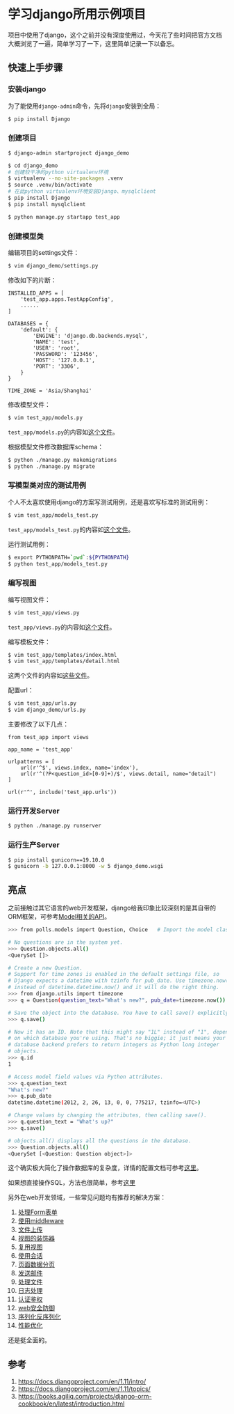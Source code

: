 # 学习django所用示例项目

项目中使用了django，这个之前并没有深度使用过，今天花了些时间把官方文档大概浏览了一遍，简单学习了一下，这里简单记录一下以备忘。

## 快速上手步骤

###  安装django

为了能使用`django-admin`命令，先将`django`安装到全局：

```bash
$ pip install Django
```

### 创建项目

```bash
$ django-admin startproject django_demo

$ cd django_demo
# 创建较干净的python virtualenv环境
$ virtualenv --no-site-packages .venv
$ source .venv/bin/activate
# 在此python virtualenv环境安装Django、mysqlclient
$ pip install Django
$ pip install mysqlclient

$ python manage.py startapp test_app
```

### 创建模型类

编辑项目的settings文件：

```bash
$ vim django_demo/settings.py
```

修改如下的片断：

```
INSTALLED_APPS = [
    'test_app.apps.TestAppConfig',
    ......
]

DATABASES = {
    'default': {
        'ENGINE': 'django.db.backends.mysql',
        'NAME': 'test',
        'USER': 'root',
        'PASSWORD': '123456',
        'HOST': '127.0.0.1',
        'PORT': '3306',
    }
}

TIME_ZONE = 'Asia/Shanghai'
```

修改模型文件：

```bash
$ vim test_app/models.py
```

`test_app/models.py`的内容如[这个文件](test_app/models.py)。

根据模型文件修改数据库schema：

```bash
$ python ./manage.py makemigrations
$ python ./manage.py migrate
```

### 写模型类对应的测试用例

个人不太喜欢使用django的方案写测试用例，还是喜欢写标准的测试用例：

```bash
$ vim test_app/models_test.py
```

`test_app/models_test.py`的内容如[这个文件](test_app/models_test.py)。

运行测试用例：

```bash
$ export PYTHONPATH=`pwd`:${PYTHONPATH}
$ python test_app/models_test.py
```

### 编写视图

编写视图文件：

```bash
$ vim test_app/views.py
```

`test_app/views.py`的内容如[这个文件](test_app/views.py)。

编写模板文件：

```bash
$ vim test_app/templates/index.html
$ vim test_app/templates/detail.html
```

这两个文件的内容如[这些文件](test_app/templates/)。

配置url：

```bash
$ vim test_app/urls.py
$ vim django_demo/urls.py
```

主要修改了以下几点：

```
from test_app import views

app_name = 'test_app'

urlpatterns = [
    url(r'^$', views.index, name='index'),
    url(r'^(?P<question_id>[0-9]+)/$', views.detail, name="detail")
]
```

```
url(r'^', include('test_app.urls'))
```

### 运行开发Server

```bash
$ python ./manage.py runserver
```

### 运行生产Server

```bash
$ pip install gunicorn==19.10.0
$ gunicorn -b 127.0.0.1:8000 -w 5 django_demo.wsgi
```

## 亮点

之前接触过其它语言的web开发框架，django给我印象比较深刻的是其自带的ORM框架，可参考[Model相关的API](https://docs.djangoproject.com/en/1.11/intro/tutorial02/#playing-with-the-api)。

```bash
>>> from polls.models import Question, Choice   # Import the model classes we just wrote.

# No questions are in the system yet.
>>> Question.objects.all()
<QuerySet []>

# Create a new Question.
# Support for time zones is enabled in the default settings file, so
# Django expects a datetime with tzinfo for pub_date. Use timezone.now()
# instead of datetime.datetime.now() and it will do the right thing.
>>> from django.utils import timezone
>>> q = Question(question_text="What's new?", pub_date=timezone.now())

# Save the object into the database. You have to call save() explicitly.
>>> q.save()

# Now it has an ID. Note that this might say "1L" instead of "1", depending
# on which database you're using. That's no biggie; it just means your
# database backend prefers to return integers as Python long integer
# objects.
>>> q.id
1

# Access model field values via Python attributes.
>>> q.question_text
"What's new?"
>>> q.pub_date
datetime.datetime(2012, 2, 26, 13, 0, 0, 775217, tzinfo=<UTC>)

# Change values by changing the attributes, then calling save().
>>> q.question_text = "What's up?"
>>> q.save()

# objects.all() displays all the questions in the database.
>>> Question.objects.all()
<QuerySet [<Question: Question object>]>
```

这个确实极大简化了操作数据库的复杂度，详情的配置文档可参考[这里](https://docs.djangoproject.com/en/1.11/ref/models/)。

如果想直接操作SQL，方法也很简单，参考[这里](https://docs.djangoproject.com/en/1.11/topics/db/sql/)

另外在web开发领域，一些常见问题均有推荐的解决方案：

1. [处理Form表单](https://docs.djangoproject.com/en/1.11/topics/forms/)
2. [使用middleware](https://docs.djangoproject.com/en/1.11/topics/http/middleware/)
3. [文件上传](https://docs.djangoproject.com/en/1.11/topics/http/file-uploads/)
4. [视图的装饰器](https://docs.djangoproject.com/en/1.11/topics/http/decorators/)
5. [复用视图](https://docs.djangoproject.com/en/1.11/ref/class-based-views/)
6. [使用会话](https://docs.djangoproject.com/en/1.11/topics/http/sessions/)
7. [页面数据分页](https://docs.djangoproject.com/en/1.11/topics/pagination/)
8. [发送邮件](https://docs.djangoproject.com/en/1.11/topics/email/)
9. [处理文件](https://docs.djangoproject.com/en/1.11/topics/files/)
10. [日志处理](https://docs.djangoproject.com/en/1.11/topics/logging/)
11. [认证鉴权](https://docs.djangoproject.com/en/1.11/topics/auth/)
12. [web安全防御](https://docs.djangoproject.com/en/1.11/topics/security/)
13. [序列化反序列化](https://docs.djangoproject.com/en/1.11/topics/serialization/)
14. [性能优化](https://docs.djangoproject.com/en/1.11/topics/performance/)

还是挺全面的。

## 参考

1. https://docs.djangoproject.com/en/1.11/intro/
2. https://docs.djangoproject.com/en/1.11/topics/
3. https://books.agiliq.com/projects/django-orm-cookbook/en/latest/introduction.html